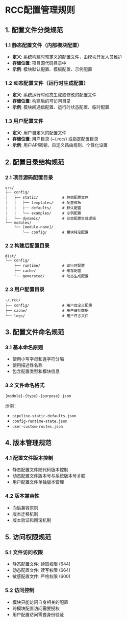 # RCC配置管理规则

## 1. 配置文件分类规范

### 1.1 静态配置文件（内部模块配置）
- **定义**: 系统构建时预定义的配置文件，由模块开发人员维护
- **存储位置**: 项目源代码目录中
- **示例**: 模块默认配置、模板配置、示例配置

### 1.2 动态配置文件（运行时生成配置）
- **定义**: 系统运行时动态生成或修改的配置文件
- **存储位置**: 构建后的可访问目录
- **示例**: 模块间通信配置、运行时状态配置、临时配置

### 1.3 用户配置文件
- **定义**: 用户自定义的配置文件
- **存储位置**: 用户目录 (~/.rcc/) 或指定配置目录
- **示例**: 用户API密钥、自定义路由规则、个性化设置

## 2. 配置目录结构规范

### 2.1 项目源码配置目录
```
src/
├── config/
│   ├── static/           # 静态配置文件
│   │   ├── templates/    # 配置模板
│   │   ├── defaults/     # 默认配置
│   │   └── examples/     # 示例配置
│   └── dynamic/          # 动态配置生成逻辑
└── modules/
    └── [module-name]/
        └── config/       # 模块特定配置
```

### 2.2 构建后配置目录
```
dist/
└── config/
    ├── runtime/          # 运行时配置
    ├── cache/            # 缓存配置
    └── generated/        # 动态生成配置
```

### 2.3 用户配置目录
```
~/.rcc/
├── config/               # 用户自定义配置
├── cache/                # 用户缓存数据
└── logs/                 # 用户日志文件
```

## 3. 配置文件命名规范

### 3.1 基本命名原则
- 使用小写字母和连字符分隔
- 使用描述性名称
- 包含配置类型和模块信息

### 3.2 文件命名格式
```
{module}-{type}-{purpose}.json
```

示例：
- `pipeline-static-defaults.json`
- `config-runtime-state.json`
- `user-custom-routes.json`

## 4. 版本管理规范

### 4.1 配置文件版本控制
- 静态配置文件随代码版本控制
- 动态配置文件版本号与系统版本号关联
- 用户配置文件单独版本管理

### 4.2 版本兼容性
- 向后兼容原则
- 版本迁移机制
- 版本验证和回滚机制

## 5. 访问权限规范

### 5.1 文件访问权限
- 静态配置文件: 读取权限 (644)
- 动态配置文件: 读写权限 (664)
- 敏感配置文件: 严格权限 (600)

### 5.2 访问控制
- 模块只能访问自身相关的配置
- 跨模块配置访问需要授权
- 用户配置访问需要身份验证